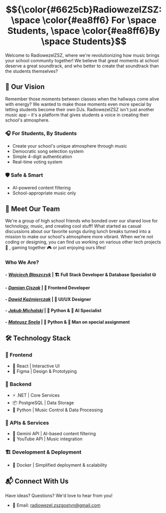 # 
# $${\color{#6625cb}RadiowezelZSZ: \space \color{#ea8ff6} For \space Students, \space \color{#ea8ff6}By \space Students}$$

Welcome to RadiowezelZSZ, where we're revolutionizing how music brings your school community together! We believe that great moments at school deserve a great soundtrack, and who better to create that soundtrack than the students themselves?

## 💫 Our Vision
Remember those moments between classes when the hallways come alive with energy? We wanted to make those moments even more special by letting students become their own DJs. RadiowezelZSZ isn't just another music app – it's a platform that gives students a voice in creating their school's atmosphere.

### 🎧 For Students, By Students
- Create your school's unique atmosphere through music
- Democratic song selection system
- Simple 4-digit authentication
- Real-time voting system

### 🛡️ Safe & Smart
- AI-powered content filtering
- School-appropriate music only

## 👋 Meet Our Team
We're a group of high school friends who bonded over our shared love for technology, music, and creating cool stuff! What started as casual discussions about our favorite songs during lunch breaks turned into a mission to make our school's atmosphere more vibrant. When we're not coding or designing, you can find us working on various other tech projects 🔧 , gaming together 🎮 or just enjoying ours lifes!

### Who We Are?
#### - *[Wojciech Błaszczyk](https://github.com/wblaszczyk06)* | 🏗️ Full Stack Developer & Database Specialist ⛁

#### - *[Damian Ciszak](https://github.com/Ciszpan3)* | 🎨 Frontend Developer

#### - *[Dawid Kaźmierczak](https://github.com/K4ziWolf)* | 🎯 UI/UX Designer

#### - *[Jakub Michalski](https://github.com/jakub1m)* | 🐍 Python & 🤖 AI Specialist

#### - *[Mateusz Snela](https://github.com/Over7oader)* | 🐍 Python & 🚀 Man on special assignment

## 🛠️ Technology Stack
### 🎨 Frontend
- 📱 React | Interactive UI
- 🎨 Figma | Design & Prototyping


### 🔧 Backend
- ⚡ .NET | Core Services
- 📦 PostgreSQL | Data Storage
- 🐍 Python | Music Control & Data Processing

### 🔗 APIs & Services
- 🤖 Gemini API | AI-based content filtering
- 🎵 YouTube API | Music integration

### 🏗️ Development & Deployment
- 🐳 Docker | Simplified deployment & scalability

## 📬 Connect With Us
Have ideas? Questions? We'd love to hear from you!
- 📧 Email: radiowezel.zszgostyn@gmail.com
